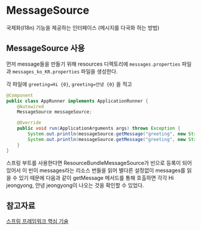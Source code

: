 # MessageSource
국제화(I18n) 기능을 제공하는 인터페이스
(메시지를 다국화 하는 방법)

## MessageSource 사용

먼저 message들을 만들기 위해 resources 디렉토리에 ```messages.properties``` 파일과 ```messages_ko_KR.properties``` 파일을 생성한다.

각 파일에 ```greeting=Hi {0}```, ```greeting=안녕 {0}``` 을 적고 

```java
@Component
public class AppRunner implements ApplicationRunner {
    @Autowired
    MessageSource messageSource;

    @Override
    public void run(ApplicationArguments args) throws Exception { 
        System.out.println(messageSource.getMessage("greeting", new String[]{"jeongyong"}, Locale.getDefault()));
        System.out.println(messageSource.getMessage("greeting", new String[]{"jeongyong"}, Locale.KOREA));
    }
}
```
스프링 부트를 사용한다면 ResourceBundleMessageSource가 빈으로 등록이 되어있어서 이 빈이 messages라는 리소스 번들을 읽어 별다른 설정없이 messages를 읽을 수 있기 때문에 다음과 같이 getMessage 메서드를 통해 호출하면 각각 Hi jeongyong, 안녕 jeongyong이 나오는 것을 확인할 수 있었다.


## 참고자료
[스프링 프레임워크 핵심 기술](https://www.inflearn.com/course/spring-framework_core/dashboard)